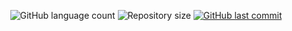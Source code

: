 <p align="center">
  <img alt="GitHub language count" src="https://img.shields.io/github/languages/count/yurigregorio/fullstack-demo">

  <img alt="Repository size" src="https://img.shields.io/github/repo-size/yurigregorio/fullstack-demo">

  <a href="https://github.com/yurigregorio/fullstack-demo/master">
    <img alt="GitHub last commit" src="https://img.shields.io/github/last-commit/yurigregorio/fullstack-demo">
  </a>
</p>
